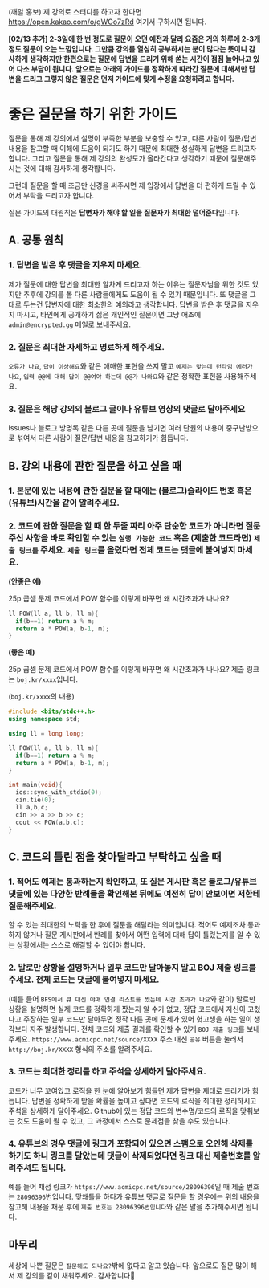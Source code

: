 (깨알 홍보) 제 강의로 스터디를 하고자 한다면 https://open.kakao.com/o/gWGo7zRd 여기서 구하시면 됩니다.

**\[02/13 추가\] 2-3일에 한 번 정도로 질문이 오던 예전과 달리 요즘은 거의 하루에 2-3개 정도 질문이 오는 느낌입니다. 그만큼 강의를 열심히 공부하시는 분이 많다는 뜻이니 감사하게 생각하지만 한편으로는 질문에 답변을 드리기 위해 쏟는 시간이 점점 늘어나고 있어 다소 부담이 됩니다. 앞으로는 아래의 가이드를 정확하게 따라간 질문에 대해서만 답변을 드리고 그렇지 않은 질문은 먼저 가이드에 맞게 수정을 요청하려고 합니다.**

# 좋은 질문을 하기 위한 가이드

질문을 통해 제 강의에서 설명이 부족한 부분을 보충할 수 있고, 다른 사람이 질문/답변 내용을 참고할 때 이해에 도움이 되기도 하기 때문에 최대한 성실하게 답변을 드리고자 합니다. 그리고 질문을 통해 제 강의의 완성도가 올라간다고 생각하기 때문에 질문해주시는 것에 대해 감사하게 생각합니다.

그런데 질문을 할 때 조금만 신경을 써주시면 제 입장에서 답변을 더 편하게 드릴 수 있어서 부탁을 드리고자 합니다.

질문 가이드의 대원칙은 **답변자가 해야 할 일을 질문자가 최대한 덜어준다**입니다.

## A. 공통 원칙

### 1. 답변을 받은 후 댓글을 지우지 마세요.

제가 질문에 대한 답변을 최대한 알차게 드리고자 하는 이유는 질문자님을 위한 것도 있지만 추후에 강의를 볼 다른 사람들에게도 도움이 될 수 있기 때문입니다. 또 댓글을 그대로 두는건 답변자에 대한 최소한의 예의라고 생각합니다. 답변을 받은 후 댓글을 지우지 마시고, 타인에게 공개하기 싫은 개인적인 질문이면 그냥 애초에 `admin@encrypted.gg` 메일로 보내주세요.

### 2. 질문은 최대한 자세하고 명료하게 해주세요.

`오류가 나요`, `답이 이상해요`와 같은 애매한 표현을 쓰지 말고 `예제는 맞는데 런타임 에러가 나요`, `입력 @@에 대해 답이 @@여야 하는데 @@가 나와요`와 같은 정확한 표현을 사용해주세요.

### 3. 질문은 해당 강의의 블로그 글이나 유튜브 영상의 댓글로 달아주세요

Issues나 블로그 방명록 같은 다른 곳에 질문을 남기면 여러 단원의 내용이 중구난방으로 섞여서 다른 사람이 질문/답변 내용을 참고하기가 힘듭니다.

## B. 강의 내용에 관한 질문을 하고 싶을 때

### 1. 본문에 있는 내용에 관한 질문을 할 때에는 (블로그)슬라이드 번호 혹은 (유튜브)시간을 같이 알려주세요.

### 2. 코드에 관한 질문을 할 때 한 두줄 짜리 아주 단순한 코드가 아니라면 질문주신 사항을 바로 확인할 수 있는 `실행 가능한 코드` 혹은 (제출한 코드라면) `제출 링크를` 주세요. `제출 링크`를 올렸다면 전체 코드는 댓글에 붙여넣지 마세요. 

**(안좋은 예)**

25p 곱셈 문제 코드에서 POW 함수를 이렇게 바꾸면 왜 시간초과가 나나요?
```cpp
ll POW(ll a, ll b, ll m){
  if(b==1) return a % m;
  return a * POW(a, b-1, m);
}
```

**(좋은 예)**

25p 곱셈 문제 코드에서 POW 함수를 이렇게 바꾸면 왜 시간초과가 나나요? 제출 링크는 `boj.kr/xxxx`입니다.

(`boj.kr/xxxx`의 내용)
```cpp
#include <bits/stdc++.h>
using namespace std;

using ll = long long;

ll POW(ll a, ll b, ll m){
  if(b==1) return a % m;
  return a * POW(a, b-1, m);
}

int main(void){
  ios::sync_with_stdio(0);
  cin.tie(0);
  ll a,b,c;
  cin >> a >> b >> c;
  cout << POW(a,b,c);
}
```

## C. 코드의 틀린 점을 찾아달라고 부탁하고 싶을 때

### 1. 적어도 예제는 통과하는지 확인하고, 또 질문 게시판 혹은 블로그/유튜브 댓글에 있는 다양한 반례들을 확인해본 뒤에도 여전히 답이 안보이면 저한테 질문해주세요.

할 수 있는 최대한의 노력을 한 후에 질문을 해달라는 의미입니다. 적어도 예제조차 통과하지 않거나 질문 게시판에서 반례를 찾아서 어떤 입력에 대해 답이 틀렸는지를 알 수 있는 상황에서는 스스로 해결할 수 있어야 합니다.

### 2. 말로만 상황을 설명하거나 일부 코드만 달아놓지 말고 BOJ 제출 링크를 주세요. 전체 코드는 댓글에 붙여넣지 마세요.

(예를 들어 `BFS에서 큐 대신 야매 연결 리스트를 썼는데 시간 초과가 나요`와 같이) 말로만 상황을 설명하면 실제 코드를 정확하게 짰는지 알 수가 없고, 정답 코드에서 자신이 고쳤다고 주장하는 일부 코드만 달아두면 정작 다른 곳에 문제가 있어 헛고생을 하는 일이 생각보다 자주 발생합니다. 전체 코드와 제출 결과를 확인할 수 있게 `BOJ 제출 링크`를 보내주세요. `https://www.acmicpc.net/source/XXXX` 주소 대신 `공유` 버튼을 눌러서 `http://boj.kr/XXXX` 형식의 주소를 알려주세요. 

### 3. 코드는 최대한 정리를 하고 주석을 상세하게 달아주세요.

코드가 너무 꼬여있고 로직을 한 눈에 알아보기 힘들면 제가 답변을 제대로 드리기가 힘듭니다. 답변을 정확하게 받을 확률을 높이고 싶다면 코드의 로직을 최대한 정리하시고 주석을 상세하게 달아주세요. Github에 있는 정답 코드와 변수명/코드의 로직을 맞춰보는 것도 도움이 될 수 있고, 그 과정에서 스스로 문제점을 찾을 수도 있습니다.

### 4. 유튜브의 경우 댓글에 링크가 포함되어 있으면 스팸으로 오인해 삭제를 하기도 하니 링크를 달았는데 댓글이 삭제되었다면 링크 대신 제출번호를 알려주셔도 됩니다.

예를 들어 채점 링크가 `https://www.acmicpc.net/source/28096396`일 때 제출 번호는 `28096396`번입니다. 맞왜틀을 하다가 유튜브 댓글로 질문을 할 경우에는 위의 내용을 참고해 내용을 채운 후에 `제출 번호는 28096396번입니다`와 같은 말을 추가해주시면 됩니다.

## 마무리

세상에 나쁜 질문은 `질문해도 되나요?`밖에 없다고 알고 있습니다. 앞으로도 질문 많이 해서 제 강의를 같이 채워주세요. 감사합니다🤣
